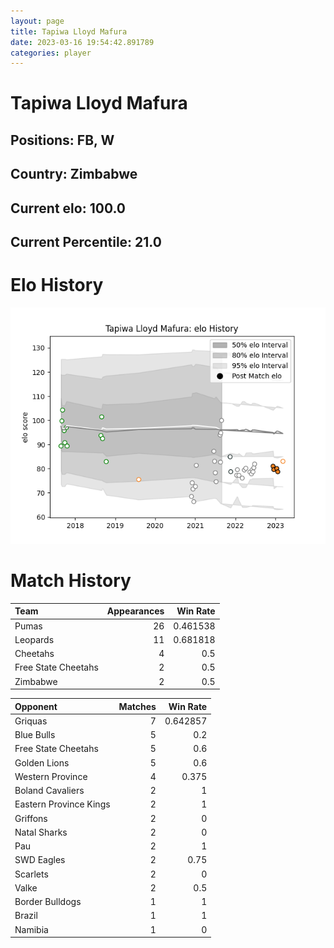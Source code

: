 ```yaml
---  
layout: page  
title: Tapiwa Lloyd Mafura  
date: 2023-03-16 19:54:42.891789  
categories: player  
---
```

# Tapiwa Lloyd Mafura

## Positions: FB, W

## Country: Zimbabwe

## Current elo: 100.0

## Current Percentile: 21.0

# Elo History


![elo history](history_TapiwaLloydMafura.png)
# Match History


| Team                |   Appearances |   Win Rate |
|:--------------------|--------------:|-----------:|
| Pumas               |            26 |   0.461538 |
| Leopards            |            11 |   0.681818 |
| Cheetahs            |             4 |   0.5      |
| Free State Cheetahs |             2 |   0.5      |
| Zimbabwe            |             2 |   0.5      |

| Opponent               |   Matches |   Win Rate |
|:-----------------------|----------:|-----------:|
| Griquas                |         7 |   0.642857 |
| Blue Bulls             |         5 |   0.2      |
| Free State Cheetahs    |         5 |   0.6      |
| Golden Lions           |         5 |   0.6      |
| Western Province       |         4 |   0.375    |
| Boland Cavaliers       |         2 |   1        |
| Eastern Province Kings |         2 |   1        |
| Griffons               |         2 |   0        |
| Natal Sharks           |         2 |   0        |
| Pau                    |         2 |   1        |
| SWD Eagles             |         2 |   0.75     |
| Scarlets               |         2 |   0        |
| Valke                  |         2 |   0.5      |
| Border Bulldogs        |         1 |   1        |
| Brazil                 |         1 |   1        |
| Namibia                |         1 |   0        |